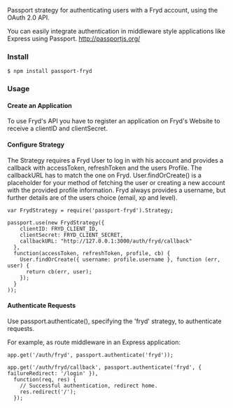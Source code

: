 Passport strategy for authenticating users with a Fryd account, using the OAuth 2.0 API.

You can easily integrate authentication in middleware style applications like Express using Passport. http://passportjs.org/


### Install

`$ npm install passport-fryd`

### Usage

#### Create an Application

To use Fryd's API you have to register an application on Fryd's Website to receive a clientID and clientSecret.

#### Configure Strategy

The Strategy requires a Fryd User to log in with his account and provides a callback with accessToken, refreshToken and the users Profile. The callbackURL has to match the one on Fryd.
User.findOrCreate() is a placeholder for your method of fetching the user or creating a new account with the provided profile information. Fryd always provides a username, but further details are of the users choice (email, xp and level).

```
var FrydStrategy = require('passport-fryd').Strategy;

passport.use(new FrydStrategy({
    clientID: FRYD_CLIENT_ID,
    clientSecret: FRYD_CLIENT_SECRET,
    callbackURL: "http://127.0.0.1:3000/auth/fryd/callback"
  },
  function(accessToken, refreshToken, profile, cb) {
    User.findOrCreate({ username: profile.username }, function (err, user) {
      return cb(err, user);
    });
  }
));
```

#### Authenticate Requests

Use passport.authenticate(), specifying the 'fryd' strategy, to authenticate requests.

For example, as route middleware in an Express application:

`app.get('/auth/fryd', passport.authenticate('fryd'));`

```
app.get('/auth/fryd/callback', passport.authenticate('fryd', { failureRedirect: '/login' }),
  function(req, res) {
    // Successful authentication, redirect home.
    res.redirect('/');
  });
```
